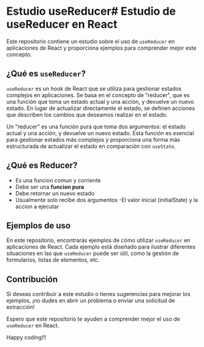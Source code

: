 # Estudio useReducer# Estudio de useReducer en React

Este repositorio contiene un estudio sobre el uso de `useReducer` en aplicaciones de React y proporciona ejemplos para comprender mejor este concepto.

## ¿Qué es `useReducer`?

`useReducer` es un hook de React que se utiliza para gestionar estados complejos en aplicaciones. Se basa en el concepto de "reducer", que es una función que toma un estado actual y una acción, y devuelve un nuevo estado. En lugar de actualizar directamente el estado, se definen acciones que describen los cambios que deseamos realizar en el estado.

Un "reducer" es una función pura que toma dos argumentos: el estado actual y una acción, y devuelve un nuevo estado. Esta función es esencial para gestionar estados más complejos y proporciona una forma más estructurada de actualizar el estado en comparación con `useState`.

## ¿Qué es Reducer?

- Es una funcion comun y corriente
- Debe ser una **funcion pura**
- Debe retornar un nuevo estado
- Usualmente solo recibe dos argumentos
    -El valor inicial (initialState) y la accion a ejecutar

## Ejemplos de uso

En este repositorio, encontrarás ejemplos de cómo utilizar `useReducer` en aplicaciones de React. Cada ejemplo está diseñado para ilustrar diferentes situaciones en las que `useReducer` puede ser útil, como la gestión de formularios, listas de elementos, etc.

## Contribución

Si deseas contribuir a este estudio o tienes sugerencias para mejorar los ejemplos, ¡no dudes en abrir un problema o enviar una solicitud de extracción!

Espero que este repositorio te ayuden a comprender mejor el uso de `useReducer` en React.

Happy coding!!!